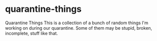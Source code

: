 # quarantine-things
Quarantine Things
This is a collection of a bunch of random things I'm working on during our quarantine. Some of them may be stupid, broken, incomplete, stuff like that.
